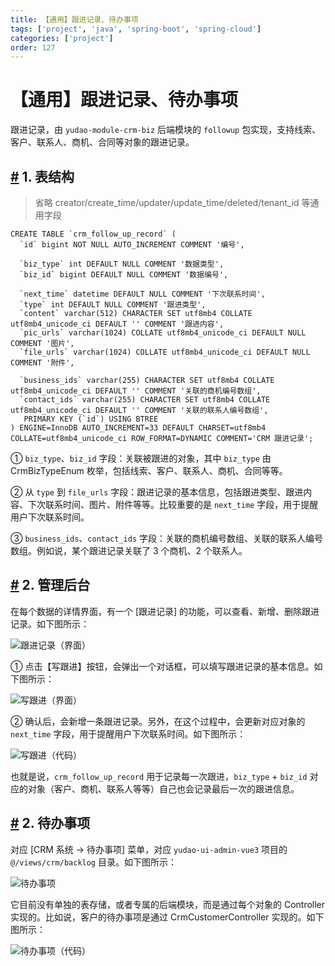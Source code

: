 ```yaml
---
title: 【通用】跟进记录、待办事项
tags: ['project', 'java', 'spring-boot', 'spring-cloud']
categories: ['project']
order: 127
---
```

# 【通用】跟进记录、待办事项

跟进记录，由 `yudao-module-crm-biz` 后端模块的 `followup` 包实现，支持线索、客户、联系人、商机、合同等对象的跟进记录。

 ## [#](#_1-表结构) 1. 表结构

 
> 省略 creator/create\_time/updater/update\_time/deleted/tenant\_id 等通用字段

 
```
CREATE TABLE `crm_follow_up_record` (
  `id` bigint NOT NULL AUTO_INCREMENT COMMENT '编号',
  
  `biz_type` int DEFAULT NULL COMMENT '数据类型',
  `biz_id` bigint DEFAULT NULL COMMENT '数据编号',

  `next_time` datetime DEFAULT NULL COMMENT '下次联系时间',  
  `type` int DEFAULT NULL COMMENT '跟进类型',
  `content` varchar(512) CHARACTER SET utf8mb4 COLLATE utf8mb4_unicode_ci DEFAULT '' COMMENT '跟进内容',
  `pic_urls` varchar(1024) COLLATE utf8mb4_unicode_ci DEFAULT NULL COMMENT '图片',
  `file_urls` varchar(1024) COLLATE utf8mb4_unicode_ci DEFAULT NULL COMMENT '附件',
  
  `business_ids` varchar(255) CHARACTER SET utf8mb4 COLLATE utf8mb4_unicode_ci DEFAULT '' COMMENT '关联的商机编号数组',
  `contact_ids` varchar(255) CHARACTER SET utf8mb4 COLLATE utf8mb4_unicode_ci DEFAULT '' COMMENT '关联的联系人编号数组',
   PRIMARY KEY (`id`) USING BTREE
) ENGINE=InnoDB AUTO_INCREMENT=33 DEFAULT CHARSET=utf8mb4 COLLATE=utf8mb4_unicode_ci ROW_FORMAT=DYNAMIC COMMENT='CRM 跟进记录';

```
① `biz_type`、`biz_id` 字段：关联被跟进的对象，其中 `biz_type` 由 CrmBizTypeEnum 枚举，包括线索、客户、联系人、商机、合同等等。

 ② 从 `type` 到 `file_urls` 字段：跟进记录的基本信息，包括跟进类型、跟进内容、下次联系时间、图片、附件等等。比较重要的是 `next_time` 字段，用于提醒用户下次联系时间。

 ③ `business_ids`、`contact_ids` 字段：关联的商机编号数组、关联的联系人编号数组。例如说，某个跟进记录关联了 3 个商机、2 个联系人。

 ## [#](#_2-管理后台) 2. 管理后台

 在每个数据的详情界面，有一个 [跟进记录] 的功能，可以查看、新增、删除跟进记录。如下图所示：

 ![跟进记录（界面）](https://cloud.iocoder.cn/img/CRM%E6%89%8B%E5%86%8C/%E8%B7%9F%E8%BF%9B%E8%AE%B0%E5%BD%95/%E8%B7%9F%E8%BF%9B%E8%AE%B0%E5%BD%95.png)

 ① 点击【写跟进】按钮，会弹出一个对话框，可以填写跟进记录的基本信息。如下图所示：

 ![写跟进（界面）](https://cloud.iocoder.cn/img/CRM%E6%89%8B%E5%86%8C/%E8%B7%9F%E8%BF%9B%E8%AE%B0%E5%BD%95/%E5%86%99%E8%B7%9F%E8%BF%9B.png)

 ② 确认后，会新增一条跟进记录。另外，在这个过程中，会更新对应对象的 `next_time` 字段，用于提醒用户下次联系时间。如下图所示：

 ![写跟进（代码）](https://cloud.iocoder.cn/img/CRM%E6%89%8B%E5%86%8C/%E8%B7%9F%E8%BF%9B%E8%AE%B0%E5%BD%95/%E5%86%99%E8%B7%9F%E8%BF%9B-%E5%90%8E%E7%AB%AF.png)

 也就是说，`crm_follow_up_record` 用于记录每一次跟进，`biz_type` + `biz_id` 对应的对象（客户、商机、联系人等等）自己也会记录最后一次的跟进信息。

 ## [#](#_2-待办事项) 2. 待办事项

 对应 [CRM 系统 -> 待办事项] 菜单，对应 `yudao-ui-admin-vue3` 项目的 `@/views/crm/backlog` 目录。如下图所示：

 ![待办事项](https://cloud.iocoder.cn/img/CRM%E6%89%8B%E5%86%8C/%E8%B7%9F%E8%BF%9B%E8%AE%B0%E5%BD%95/%E5%BE%85%E5%8A%9E%E4%BA%8B%E9%A1%B9.png)

 它目前没有单独的表存储，或者专属的后端模块，而是通过每个对象的 Controller 实现的。比如说，客户的待办事项是通过 CrmCustomerController 实现的。如下图所示：

 ![待办事项（代码）](https://cloud.iocoder.cn/img/CRM%E6%89%8B%E5%86%8C/%E8%B7%9F%E8%BF%9B%E8%AE%B0%E5%BD%95/%E5%BE%85%E5%8A%9E%E4%BA%8B%E9%A1%B9-%E5%90%8E%E7%AB%AF.png)


